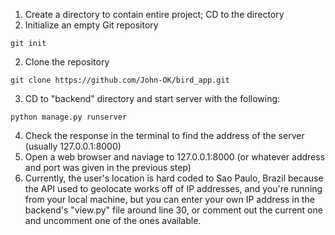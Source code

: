 1. Create a directory to contain entire project; CD to the directory
2. Initialize an empty Git repository
```
git init
```
2. Clone the repository
```
git clone https://github.com/John-OK/bird_app.git
```
3. CD to "backend" directory and start server with the following:
```
python manage.py runserver
```
4. Check the response in the terminal to find the address of the server (usually 127.0.0.1:8000)
5. Open a web browser and naviage to 127.0.0.1:8000 (or whatever address and port was given in the previous step)
6. Currently, the user's location is hard coded to Sao Paulo, Brazil because the API used to geolocate works off of IP addresses, and you're running from your local machine, but you can enter your own IP address in the backend's "view.py" file around line 30, or comment out the current one and uncomment one of the ones available.
